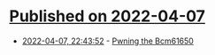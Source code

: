 # [Published on 2022-04-07](index.md)

* [2022-04-07, 22:43:52](https://news.ycombinator.com/item?id=30951215) - [Pwning the Bcm61650](https://blog.xilokar.info/pwning-the-bcm61650.html)
